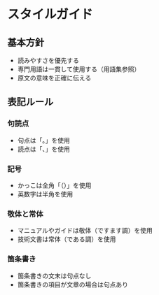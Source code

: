 # スタイルガイド

## 基本方針

- 読みやすさを優先する
- 専門用語は一貫して使用する（用語集参照）
- 原文の意味を正確に伝える

## 表記ルール

### 句読点

- 句点は「。」を使用
- 読点は「、」を使用

### 記号

- かっこは全角「（）」を使用
- 英数字は半角を使用

### 敬体と常体

- マニュアルやガイドは敬体（ですます調）を使用
- 技術文書は常体（である調）を使用

### 箇条書き

- 箇条書きの文末は句点なし
- 箇条書きの項目が文章の場合は句点あり